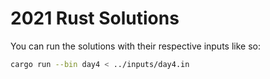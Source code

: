 # 2021 Rust Solutions

You can run the solutions with their respective inputs like so:
```sh
cargo run --bin day4 < ../inputs/day4.in
```
